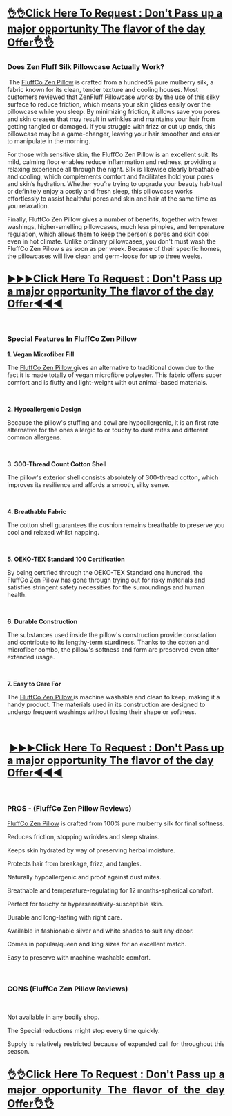 <p>&nbsp;</p>
<h2><a href="https://beastfitclub.com/fluffco-zen-pillow/">👌👌<span style="font-size: x-large;"><strong>Click Here To Request : Don't Pass up a major opportunity The flavor of the day Offer👌👌</strong></span></a></h2>
<h3><strong>Does Zen Fluff Silk Pillowcase Actually Work?</strong></h3>
<p>&nbsp;The <a href="https://beastfitclub.com/fluffco-zen-pillow/">FluffCo Zen Pillow</a> is crafted from a hundred% pure mulberry silk, a fabric known for its clean, tender texture and cooling houses. Most customers reviewed that ZenFluff Pillowcase works by the use of this silky surface to reduce friction, which means your skin glides easily over the pillowcase while you sleep. By minimizing friction, it allows save you pores and skin creases that may result in wrinkles and maintains your hair from getting tangled or damaged. If you struggle with frizz or cut up ends, this pillowcase may be a game-changer, leaving your hair smoother and easier to manipulate in the morning.</p>
<p>For those with sensitive skin, the FluffCo Zen Pillow is an excellent suit. Its mild, calming floor enables reduce inflammation and redness, providing a relaxing experience all through the night. Silk is likewise clearly breathable and cooling, which complements comfort and facilitates hold your pores and skin&rsquo;s hydration. Whether you&rsquo;re trying to upgrade your beauty habitual or definitely enjoy a costly and fresh sleep, this pillowcase works effortlessly to assist healthful pores and skin and hair at the same time as you relaxation.</p>
<p>Finally, FluffCo Zen Pillow gives a number of benefits, together with fewer washings, higher-smelling pillowcases, much less pimples, and temperature regulation, which allows them to keep the person's pores and skin cool even in hot climate. Unlike ordinary pillowcases, you don't must wash the FluffCo Zen Pillow s as soon as per week. Because of their specific homes, the pillowcases will live clean and germ-loose for up to three weeks.</p>
<h2><a href="https://beastfitclub.com/fluffco-zen-pillow/">►►►<span style="font-size: x-large;"><strong>Click Here To Request : Don't Pass up a major opportunity The flavor of the day Offer◄◄◄</strong></span></a></h2>
<p>&nbsp;</p>
<h3><strong>Special Features In FluffCo Zen Pillow </strong></h3>
<p><strong>1. Vegan Microfiber Fill</strong></p>
<p>The <a href="https://beastfitclub.com/fluffco-zen-pillow/">FluffCo Zen Pillow </a> gives an alternative to traditional down due to the fact it is made totally of vegan microfibre polyester. This fabric offers super comfort and is fluffy and light-weight with out animal-based materials.</p>
<p>&nbsp;</p>
<p><strong>2. Hypoallergenic Design </strong></p>
<p>Because the pillow's stuffing and cowl are hypoallergenic, it is an first rate alternative for the ones allergic to or touchy to dust mites and different common allergens.</p>
<p>&nbsp;</p>
<p><strong>3. 300-Thread Count Cotton Shell </strong></p>
<p>The pillow's exterior shell consists absolutely of 300-thread cotton, which improves its resilience and affords a smooth, silky sense.</p>
<p>&nbsp;</p>
<p><strong>4. Breathable Fabric </strong></p>
<p>The cotton shell guarantees the cushion remains breathable to preserve you cool and relaxed whilst napping.</p>
<p>&nbsp;</p>
<p><strong>5. OEKO-TEX Standard 100 Certification </strong></p>
<p>By being certified through the OEKO-TEX Standard one hundred, the FluffCo Zen Pillow has gone through trying out for risky materials and satisfies stringent safety necessities for the surroundings and human health.</p>
<p>&nbsp;</p>
<p><strong>6. Durable Construction </strong></p>
<p>The substances used inside the pillow's construction provide consolation and contribute to its lengthy-term sturdiness. Thanks to the cotton and microfiber combo, the pillow's softness and form are preserved even after extended usage.</p>
<p>&nbsp;</p>
<p><strong>7. Easy to Care For </strong></p>
<p>The <a href="https://www.facebook.com/tryFluffCoZenPillow/">FluffCo Zen Pillow </a> is machine washable and clean to keep, making it a handy product. The materials used in its construction are designed to undergo frequent washings without losing their shape or softness.</p>
<p>&nbsp;</p>
<h2>&nbsp;<a href="https://beastfitclub.com/fluffco-zen-pillow/">►►►<span style="font-size: x-large;"><strong>Click Here To Request : Don't Pass up a major opportunity The flavor of the day Offer◄◄◄</strong></span></a></h2>
<p>&nbsp;</p>
<h3><strong>PROS - (FluffCo Zen Pillow Reviews)</strong></h3>
<p><a href="https://www.facebook.com/tryFluffCoZenPillow/">FluffCo Zen Pillow</a> is crafted from 100% pure mulberry silk for final softness.</p>
<p>Reduces friction, stopping wrinkles and sleep strains.</p>
<p>Keeps skin hydrated by way of preserving herbal moisture.</p>
<p>Protects hair from breakage, frizz, and tangles.</p>
<p>Naturally hypoallergenic and proof against dust mites.</p>
<p>Breathable and temperature-regulating for 12 months-spherical comfort.</p>
<p>Perfect for touchy or hypersensitivity-susceptible skin.</p>
<p>Durable and long-lasting with right care.</p>
<p>Available in fashionable silver and white shades to suit any decor.</p>
<p>Comes in popular/queen and king sizes for an excellent match.</p>
<p>Easy to preserve with machine-washable comfort.</p>
<p>&nbsp;</p>
<h3><strong>CONS (FluffCo Zen Pillow Reviews)</strong></h3>
<p>&nbsp;</p>
<p>Not available in any bodily shop.</p>
<p>The Special reductions might stop every time quickly.</p>
<p align="justify">Supply is relatively restricted because of expanded call for throughout this season.</p>
<h2 align="justify"><a href="https://beastfitclub.com/fluffco-zen-pillow/">👌👌<span style="font-size: x-large;"><strong>Click Here To Request : Don't Pass up a major opportunity The flavor of the day Offer👌👌</strong></span></a></h2>
<p>&nbsp;</p>
